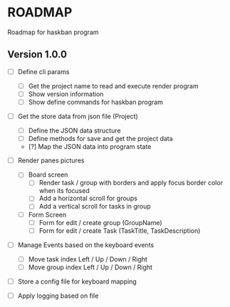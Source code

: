 # ROADMAP 
Roadmap for haskban program 

## Version 1.0.0 
  - [ ] Define cli params
    - [ ] Get the project name to read and execute render program
    - [ ] Show version information
    - [ ] Show define commands for haskban program
  
  - [ ] Get the store data from json file (Project)
    - [ ] Define the JSON data structure
    - [ ] Define methods for save and get the project data
    - [?] Map the JSON data into program state 
  
  - [ ] Render panes pictures
    - [ ] Board screen
      - [ ]  Render task / group with borders and apply focus border color when its focused
      - [ ]  Add a horizontal scroll for groups  
      - [ ]  Add a vertical scroll for tasks in group
    - [ ] Form Screen
      - [ ] Form for edit / create group (GroupName)
      - [ ] Form for edit / create Task (TaskTitle, TaskDescription)
  
  - [ ] Manage Events based on the keyboard events
    - [ ]  Move task index Left / Up / Down / Right
    - [ ]  Move group index Left / Up / Down / Right
  
  - [ ] Store a config file for keyboard mapping
  - [ ] Apply logging based on file
